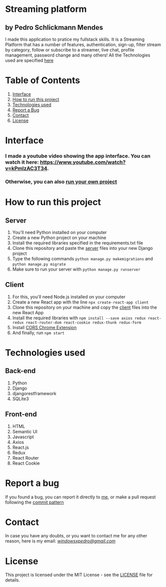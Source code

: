 # Streaming platform 
## by Pedro Schlickmann Mendes
I made this application to pratice my fullstack skills. It is a Streaming Platform that has a number of features, authentication, sign-up, filter stream by category, follow or subscribe to a streamer, live chat, profile management, password change and many others! All the Technologies used are specified [here](#tech)
# Table of Contents
1. [Interface](#inter)
2. [How to run this project](#run)
3. [Technologies used](#tech)
3. [Report a Bug](#bug)
4. [Contact](#contact)
5. [License](#license)

<a name="inter"></a>
# Interface
### I made a youtube video showing the app interface. You can watch it here: https://www.youtube.com/watch?v=kPmlzAC3T34.  
### Otherwise, you can also [run your own project](#run)

<a name="run"></a>
# How to run this project
## Server
1. You'll need Python installed on your computer
2. Create a new Python project on your machine
3. Install the required libraries specified in the requirements.txt file
4. Clone this repository and paste the [server](server) files into your new Django project
5. Type the following commands `python manage.py makemigrations` and `python manage.py migrate`
6. Make sure to run your server with `python manage.py runserver`
## Client
1. For this, you'll need Node.js installed on your computer 
2. Create a new React app with the line `npx create-react-app client`
3. Clone this repository on your machine and copy the [client](client) files into the new React App
4. Install the required libraries with `npm install --save axios redux react-redux react-router-dom react-cookie redux-thunk redux-form`
5. Install [CORS Chrome Extension](https://chrome.google.com/webstore/detail/allow-cors-access-control/lhobafahddgcelffkeicbaginigeejlf)
6. And finally, run `npm start`

<a name="tech"></a>
# Technologies used
## Back-end
1. Python
2. Django
3. djangorestframework
4. SQLite3
## Front-end
1. HTML
2. Semantic UI
3. Javascript
4. Axios
5. React.js
6. Redux
7. React Router
8. React Cookie

<a name="bug"></a>
# Report a bug
If you found a bug, you can report it directly to [me](#contact), or make a pull request following the [commit pattern](https://udacity.github.io/git-styleguide/)

<a name="contact"></a>
# Contact
In case you have any doubts, or you want to contact me for any other reason, here is my email: *windowsxpedro@gmail.com*

<a name="license"></a>
# License
This project is licensed under the MIT License - see the [LICENSE](LICENSE) file for details.
